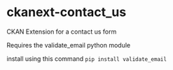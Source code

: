 ckanext-contact_us
==================

CKAN Extension for a contact us form

Requires the validate_email python module

install using this command 
```pip install validate_email```